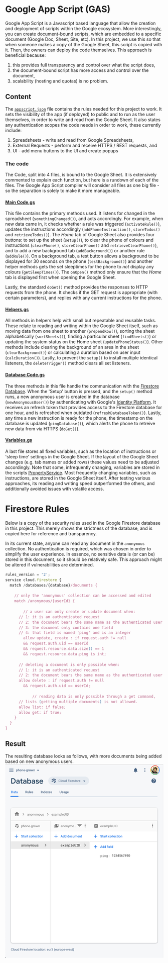 # Google App Script (GAS)
Google App Script is a Javascript based language that allow the creation and deployment of scripts within the Google ecosystem. More interestingly, you can create document-bound scripts, which are embedded to a specific document (Google Doc, Sheet, Site, etc). In this project, we use this so that when someone makes a copy of the Google Sheet, this script is copied with it. Then, the owners can deploy the code themselves. This approach is beneficial because:
1. this provides full transparency and control over what the script does,
1. the document-bound script has more access and control over the document,
1. scalability (hosting and quotas) is no problem.

## Content
The [`appscript.json`](appscript.json) file contains the rules needed for this project to work. It sets the visibility of the app (if deployed) to public and to run as the user themselves, in order to write and read from the Google Sheet. It also states any authentication scopes the code needs in order to work, these currently include:
1. Spreadsheets - write and read from Google Spreadsheets,
1. External Requests - perform and receive HTTPS / REST requests, and
1. UI - add menu buttons to the UI and create popups

### The code
The Code, split into 4 files, is bound to the Google Sheet. It is extensively commented to explain each function, but here is a rundown of each of the files. The Google App Script compiler will consider all files as one big file - so the separation is solely to make it more manageable.

#### [Main Code.gs](Main%20Code.gs)
This file contains the primary methods used. It listens for changed in the spreadsheet (`somethingChanged()`), and acts accordingly. For example, when new data came in, it checks whether a rule was triggered (`activateRule()`), updates the instructions accordingly (`addPhoneInstruction()`, `storeTodos()` and `retrieveTodos()`). The _Home_ tab of Google Sheet also provides four buttons: to set up the sheet (`setup()`), to clear the phone of colours and instructions (`clearPhone()`, `storeClearPhone()` and `retrieveClearPhone()`), and to add a new background tab (`addBackground()`) or another rule (`addRule()`). On a background tab, a test button allows a background to be displayed for 30 seconds on the phone (`testBackground()`) and another helper methods gets the set sleeptimes for the phone to _not_ display any colours (`getSleepTimes()`). The `onOpen()` method only ensure that the _Home_ tab is displayed first when opening the Google Sheet.

Lastly, the standard `doGet()` method provides the responses to HTTP requests from the phone. It checks if the GET request is appropriate (with certain parameters), and replies with any current instructions for the phone.

#### [Helpers.gs](Helpers.gs)
All methods in helpers help with small but repeatable and reusable tasks. These relate to reading and writing within the Google Sheet itself, such as moving data from one sheet to another (`prependRow()`), sorting the sheet alphabetically (`sortSheets()`), finding a particular sheet (`findSheets()`) or updating the system status on the Home sheet (`updatePhoneStatus()`). Other methods include clearing the background of an area in the sheet (`clearBackground()`) or calculating a duration based on user input (`calcDuration()`). Lastly, to prevent the `setup()` to install multiple identical listeners, the `deleteTrigger()` method clears all set listeners.

#### [Database Code.gs](Database%20Code.gs)
The three methods in this file handle the communication with the [Firestore Database](#firestore-rules). When the 'Setup' button is pressed, and the `setup()` method runs, a new anonymous user is created in the database (`newAnonymousUser()`) by authenticating with Google's [Identity Platform](https://cloud.google.com/identity-platform/). It receives an refresh token that provides access to the Firestore database for one hour, and is refreshed when outdated (`refreshDatabaseToken()`). Lastly, any time a new instruction is ready for the phone, the timestamp on the database is updated (`pingDatabase()`), which alerts the phone to retreive new data from via HTTPS (`doGet()`).


#### [Variables.gs](Variables.gs)
A last file stores all fixed variables, such as the location of instructions or 'sleep time' settings in the Google Sheet. If the layout of the Google Sheet changes (e.g. tab names or added rows) these values need to be adjusted accordingly. Note that some, infrequently changing, variables are stored in the scripts [PropertyService](https://developers.google.com/apps-script/reference/properties/properties-service). Most frequently changing variables, such as instructions, are stored in the Google Sheet itself. After testing various approaches, its reading and writing speed outperformed the others, and additionally avoided issues with volatile access.

# Firestore Rules
Below is a copy of the security rules used in the Google Firestore database in this project. This merely shows the strictness of the database, and is copied here for reference and transparency.

In its current state, anyone can read any document in the `anonymous` collection. No authentication is required, which was chosen in order to simplify the user experience. In essence, no sensitive data is (or can be) stored in this document, so it should be relatively safe. This approach might be altered if vulnerabilities are determined.


```js
rules_version = '2';
service cloud.firestore {
  match /databases/{database}/documents {

    // only the 'anonymous' collection can be accessed and edited
    match /anonymous/{userId} {

    	// a user can only create or update document when:
      // 1: it is an authenticated request
      // 2: the document bears the same name as the authenticated user
      // 3: the document only contains one field
      // 4: that field is named 'ping' and is an integer
    	allow update, create : if request.auth != null
      	&& request.auth.uid == userId
      	&& request.resource.data.size() == 1
        && request.resource.data.ping is int;

      // deleting a document is only possible when:
      // 1: it is an authenticated request
      // 2: the document bears the same name as the authenticated user
      allow delete : if request.auth != null
      	&& request.auth.uid == userId;

			// reading data is only possible through a get command,
      // lists (getting multiple documents) is not allowed.
      allow list: if false;
      allow get: if true;
    }
  }
}
```

## Result
The resulting database looks as follows, with more documents being added based on new anonymous users.
![Screenshot of the Database](database.png)

